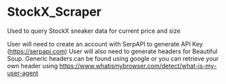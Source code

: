 # StockX_Scraper
Used to query StockX sneaker data for current price and size

User will need to create an account with SerpAPI to generate API Key (https://serpapi.com)
User will also need to generate headers for Beautiful Soup.  Generic headers can be found using google or you can retrieve your own header using https://www.whatismybrowser.com/detect/what-is-my-user-agent

